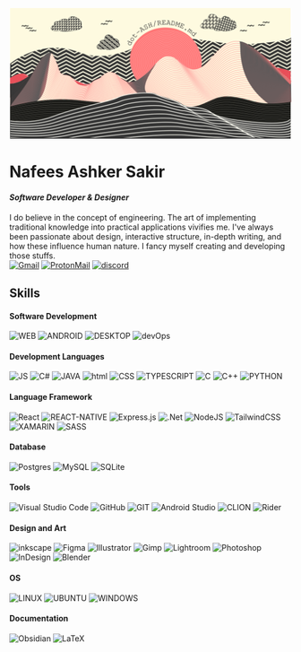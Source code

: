 ![Image](banner-large.png)

# Nafees Ashker Sakir
#### *Software Developer & Designer*

I do believe in the concept of engineering. The art of implementing traditional knowledge into practical applications vivifies me. I've always been passionate about design, interactive structure, in-depth writing, and how these influence human nature. I fancy myself creating and developing those stuffs. 
<br />
[![Gmail](https://img.shields.io/badge/Gmail-D14836?style=for-the-badge&logo=gmail&logoColor=white)](mailto:sakir.ashker@gmail.com) [![ProtonMail](https://img.shields.io/badge/ProtonMail-8B89CC?style=for-the-badge&logo=protonmail&logoColor=white)](mailto:dotASH@proton.me) [![discord](https://dcbadge.vercel.app/api/shield/738030761269133343?theme=discord-inverted)](https://discord.com/users/738030761269133343)

## Skills 

#### Software Development 

![WEB](https://img.shields.io/badge/website-000000?style=for-the-badge&logo=About.me&logoColor=white) ![ANDROID](https://img.shields.io/badge/Android-3DDC84?style=for-the-badge&logo=android&logoColor=white) ![DESKTOP]() ![devOps](https://img.shields.io/badge/Azure_DevOps-0078D7?style=for-the-badge&logo=azure-devops&logoColor=white)

#### Development Languages

![JS](https://img.shields.io/badge/JavaScript-323330?style=for-the-badge&logo=javascript&logoColor=F7DF1E) ![C#](https://img.shields.io/badge/C%23-239120?style=for-the-badge&logo=c-sharp&logoColor=white) ![JAVA](https://img.shields.io/badge/Java-ED8B00?style=for-the-badge&logo=openjdk&logoColor=white) ![html](https://img.shields.io/badge/HTML5-E34F26?style=for-the-badge&logo=html5&logoColor=white) ![CSS](https://img.shields.io/badge/CSS3-1572B6?style=for-the-badge&logo=css3&logoColor=white) ![TYPESCRIPT](https://img.shields.io/badge/TypeScript-007ACC?style=for-the-badge&logo=typescript&logoColor=white) ![C](https://img.shields.io/badge/C-00599C?style=for-the-badge&logo=c&logoColor=white) ![C++](https://img.shields.io/badge/C%2B%2B-00599C?style=for-the-badge&logo=c%2B%2B&logoColor=white) ![PYTHON](https://img.shields.io/badge/Python-14354C?style=for-the-badge&logo=python&logoColor=white)

 
#### Language Framework

![React](https://img.shields.io/badge/react-%2320232a.svg?style=for-the-badge&logo=react&logoColor=%2361DAFB) ![REACT-NATIVE](https://img.shields.io/badge/React_Native-20232A?style=for-the-badge&logo=react&logoColor=61DAFB) ![Express.js](https://img.shields.io/badge/express.js-%23404d59.svg?style=for-the-badge&logo=express&logoColor=%2361DAFB) ![.Net](https://img.shields.io/badge/.NET-5C2D91?style=for-the-badge&logo=.net&logoColor=white) ![NodeJS](https://img.shields.io/badge/node.js-6DA55F?style=for-the-badge&logo=node.js&logoColor=white) ![TailwindCSS](https://img.shields.io/badge/tailwindcss-%2338B2AC.svg?style=for-the-badge&logo=tailwind-css&logoColor=white) ![XAMARIN](https://img.shields.io/badge/Xamarin-3498DB?style=for-the-badge&logo=xamarin&logoColor=white) ![SASS](https://img.shields.io/badge/Sass-CC6699?style=for-the-badge&logo=sass&logoColor=white) 

#### Database

![Postgres](https://img.shields.io/badge/postgres-%23316192.svg?style=for-the-badge&logo=postgresql&logoColor=white) ![MySQL](https://img.shields.io/badge/MySQL-005C84?style=for-the-badge&logo=mysql&logoColor=white) ![SQLite](https://img.shields.io/badge/sqlite-%2307405e.svg?style=for-the-badge&logo=sqlite&logoColor=white)


#### Tools

![Visual Studio Code](https://img.shields.io/badge/Visual%20Studio%20Code-0078d7.svg?style=for-the-badge&logo=visual-studio-code&logoColor=white) ![GitHub](https://img.shields.io/badge/github-%23121011.svg?style=for-the-badge&logo=github&logoColor=white) ![GIT](https://img.shields.io/badge/GIT-E44C30?style=for-the-badge&logo=git&logoColor=white) ![Android Studio](https://img.shields.io/badge/Android%20Studio-3DDC84.svg?style=for-the-badge&logo=android-studio&logoColor=white) ![CLION](https://img.shields.io/badge/CLion-000000?style=for-the-badge&logo=clion&logoColor=white) ![Rider](https://img.shields.io/badge/Rider-000000.svg?style=for-the-badge&logo=Rider&logoColor=white&color=black&labelColor=crimson)

#### Design and Art
![inkscape](https://img.shields.io/badge/Inkscape-000000?style=for-the-badge&logo=Inkscape&logoColor=white) ![Figma](https://img.shields.io/badge/Figma-F24E1E?style=for-the-badge&logo=figma&logoColor=white) ![Illustrator](https://img.shields.io/badge/Adobe%20Illustrator-FF9A00?style=for-the-badge&logo=adobe%20illustrator&logoColor=white) ![Gimp](https://img.shields.io/badge/gimp-5C5543?style=for-the-badge&logo=gimp&logoColor=white) ![Lightroom](https://img.shields.io/badge/Adobe%20Lightroom-31A8FF?style=for-the-badge&logo=Adobe%20Lightroom&logoColor=white) ![Photoshop](https://img.shields.io/badge/Adobe%20Photoshop-31A8FF?style=for-the-badge&logo=Adobe%20Photoshop&logoColor=black) ![InDesign](https://img.shields.io/badge/Adobe%20InDesign-FF3366?style=for-the-badge&logo=Adobe%20InDesign&logoColor=white) ![Blender](https://img.shields.io/badge/blender-%23F5792A.svg?style=for-the-badge&logo=blender&logoColor=white)

#### OS

![LINUX](https://img.shields.io/badge/Linux-FCC624?style=for-the-badge&logo=linux&logoColor=black) ![UBUNTU](https://img.shields.io/badge/Ubuntu-E95420?style=for-the-badge&logo=ubuntu&logoColor=white) ![WINDOWS](https://img.shields.io/badge/Windows-0078D6?style=for-the-badge&logo=windows&logoColor=white)
#### Documentation

![Obsidian](https://img.shields.io/badge/Obsidian-%23483699.svg?style=for-the-badge&logo=obsidian&logoColor=white) ![LaTeX](https://img.shields.io/badge/latex-%23008080.svg?style=for-the-badge&logo=latex&logoColor=white)





